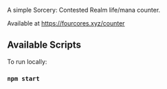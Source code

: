 A simple Sorcery: Contested Realm life/mana counter.

Available at https://fourcores.xyz/counter

## Available Scripts

To run locally:

### `npm start`